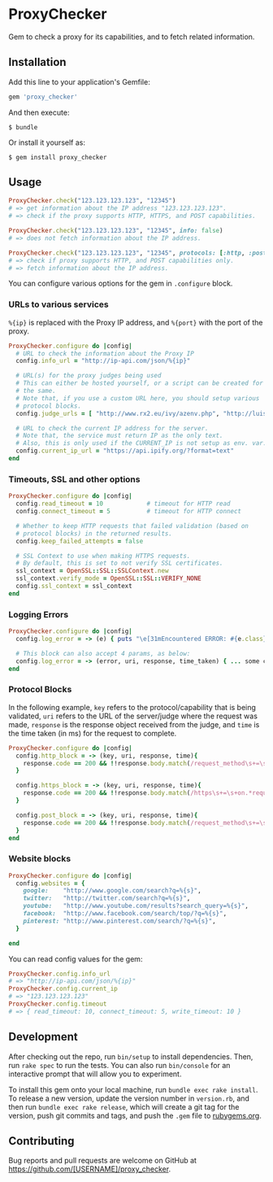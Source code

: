 # ProxyChecker

Gem to check a proxy for its capabilities, and to fetch related information.

## Installation

Add this line to your application's Gemfile:

```ruby
gem 'proxy_checker'
```

And then execute:

    $ bundle

Or install it yourself as:

    $ gem install proxy_checker

## Usage

```ruby
ProxyChecker.check("123.123.123.123", "12345")
# => get information about the IP address "123.123.123.123".
# => check if the proxy supports HTTP, HTTPS, and POST capabilities.

ProxyChecker.check("123.123.123.123", "12345", info: false)
# => does not fetch information about the IP address.

ProxyChecker.check("123.123.123.123", "12345", protocols: [:http, :post])
# => check if proxy supports HTTP, and POST capabilities only.
# => fetch information about the IP address.
```

You can configure various options for the gem in `.configure` block.

### URLs to various services

`%{ip}` is replaced with the Proxy IP address, and `%{port}` with the
port of the proxy.

```ruby
ProxyChecker.configure do |config|
  # URL to check the information about the Proxy IP
  config.info_url = "http://ip-api.com/json/%{ip}"

  # URL(s) for the proxy judges being used
  # This can either be hosted yourself, or a script can be created for
  # the same.
  # Note that, if you use a custom URL here, you should setup various
  # protocol blocks.
  config.judge_urls = [ "http://www.rx2.eu/ivy/azenv.php", "http://luisaranguren.com/azenv.php" ]

  # URL to check the current IP address for the server.
  # Note that, the service must return IP as the only text.
  # Also, this is only used if the CURRENT_IP is not setup as env. var.
  config.current_ip_url = "https://api.ipify.org/?format=text"
end
```

### Timeouts, SSL and other options

```ruby
ProxyChecker.configure do |config|
  config.read_timeout = 10            # timeout for HTTP read
  config.connect_timeout = 5          # timeout for HTTP connect

  # Whether to keep HTTP requests that failed validation (based on
  # protocol blocks) in the returned results.
  config.keep_failed_attempts = false

  # SSL Context to use when making HTTPS requests.
  # By default, this is set to not verify SSL certificates.
  ssl_context = OpenSSL::SSL::SSLContext.new
  ssl_context.verify_mode = OpenSSL::SSL::VERIFY_NONE
  config.ssl_context = ssl_context
end
```

### Logging Errors

```ruby
ProxyChecker.configure do |config|
  config.log_error = -> (e) { puts "\e[31mEncountered ERROR: #{e.class} #{e}\e[0m" }

  # This block can also accept 4 params, as below:
  config.log_error = -> (error, uri, response, time_taken) { ... some code ... }
end
```

### Protocol Blocks

In the following example, `key` refers to the protocol/capability that
is being validated, `uri` refers to the URL of the server/judge where
the request was made, `response` is the response object received from
the judge, and `time` is the time taken (in ms) for the request to
complete.

```ruby
ProxyChecker.configure do |config|
  config.http_block = -> (key, uri, response, time){
    response.code == 200 && !!response.body.match(/request_method\s+=\s+get/i)
  }

  config.https_block = -> (key, uri, response, time){
    response.code == 200 && !!response.body.match(/https\s+=\s+on.*request_method\s+=\s+get/mi)
  }

  config.post_block = -> (key, uri, response, time){
    response.code == 200 && !!response.body.match(/request_method\s+=\s+post/i)
  }
end
```

### Website blocks

```ruby
ProxyChecker.configure do |config|
  config.websites = {
    google:    "http://www.google.com/search?q=%{s}",
    twitter:   "http://twitter.com/search?q=%{s}",
    youtube:   "http://www.youtube.com/results?search_query=%{s}",
    facebook:  "http://www.facebook.com/search/top/?q=%{s}",
    pinterest: "http://www.pinterest.com/search/?q=%{s}",
  }

end
```

You can read config values for the gem:

```ruby
ProxyChecker.config.info_url
# => "http://ip-api.com/json/%{ip}"
ProxyChecker.config.current_ip
# => "123.123.123.123"
ProxyChecker.config.timeout
# => { read_timeout: 10, connect_timeout: 5, write_timeout: 10 }
```

## Development

After checking out the repo, run `bin/setup` to install dependencies. Then, run `rake spec` to run the tests. You can also run `bin/console` for an interactive prompt that will allow you to experiment.

To install this gem onto your local machine, run `bundle exec rake install`. To release a new version, update the version number in `version.rb`, and then run `bundle exec rake release`, which will create a git tag for the version, push git commits and tags, and push the `.gem` file to [rubygems.org](https://rubygems.org).

## Contributing

Bug reports and pull requests are welcome on GitHub at https://github.com/[USERNAME]/proxy_checker.


